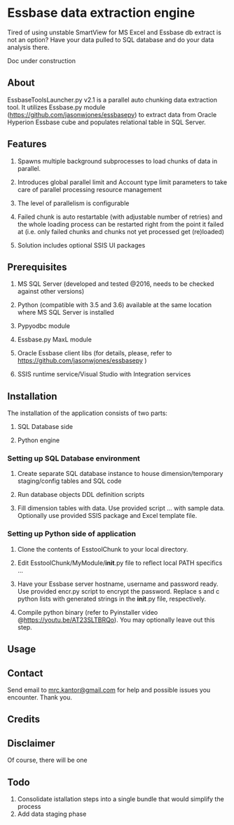 # Essbase data extraction engine

Tired of using unstable SmartView for MS Excel and Essbase db extract is not an option? Have your data pulled to SQL database and do your data analysis there.

Doc under construction

## About

EssbaseToolsLauncher.py v2.1 is a parallel auto chunking data extraction tool. It utilizes Essbase.py module (https://github.com/jasonwjones/essbasepy) 
to extract data from Oracle Hyperion Essbase cube and populates relational table in SQL Server.

## Features

1. Spawns multiple background subprocesses to load chunks of data in parallel. 

2. Introduces global parallel limit and Account type limit parameters to take care of parallel processing resource management

3. The level of parallelism is configurable

4. Failed chunk is auto restartable (with adjustable number of retries) and the whole loading process can be restarted right from the point 
it failed at (i.e. only failed chunks and chunks not yet processed get (re)loaded)

5. Solution includes optional SSIS UI packages 


## Prerequisites

 1. MS SQL Server (developed and tested @2016, needs to be checked against other versions)

 2. Python (compatible with 3.5 and 3.6) available at the same location where MS SQL Server is installed
 
 3. Pypyodbc module
 
 4. Essbase.py MaxL module 
 
 5. Oracle Essbase client libs (for details, please, refer to https://github.com/jasonwjones/essbasepy )

 6. SSIS runtime service/Visual Studio with Integration services
 

## Installation

 The installation of the application consists of two parts: 

 1. SQL Database side
 
 2. Python engine


### Setting up SQL Database environment

 1. Create separate SQL database instance to house dimension/temporary staging/config tables and SQL code 
 
 2. Run database objects DDL definition scripts
 
 3. Fill dimension tables with data. Use provided script ... with sample data. Optionally use provided SSIS package and Excel template file.



### Setting up Python side of application 

 1. Clone the contents of EsstoolChunk to your local directory.
 
 2. Edit EsstoolChunk/MyModule/__init__.py file to reflect local PATH specifics ... 

 3. Have your Essbase server hostname, username and password ready. Use provided encr.py script to encrypt the password. Replace s and c python lists with generated strings in the __init__.py file, respectively. 

 4. Compile python binary (refer to Pyinstaller video @https://youtu.be/AT23SLTBRQo). You may optionally leave out this step.




## Usage


## Contact
 
  Send email to mrc.kantor@gmail.com for help and possible issues you encounter. Thank you.


## Credits
 

## Disclaimer

  Of course, there will be one


## Todo

  1. Consolidate istallation steps into a single bundle that would simplify the process
  2. Add data staging phase

 
